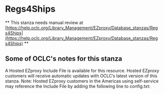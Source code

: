 # Regs4Ships
** This stanza needs manual review at [https://help.oclc.org/Library_Management/EZproxy/Database_stanzas/Regs4Ships](https://help.oclc.org/Library_Management/EZproxy/Database_stanzas/Regs4Ships) **

## Some of OCLC's notes for this stanza

A Hosted EZproxy Include File is available for this resource. Hosted EZproxy customers will receive automatic updates with OCLC&rsquo;s latest version of this stanza. Note: Hosted EZproxy customers in the Americas using self-service may reference the Include File by adding the following line to config.txt:

&nbsp;

&nbsp;
